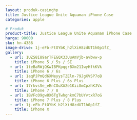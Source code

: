 ```yaml
---
layout: produk-casinghp
title: Justice League Unite Aquaman iPhone Case
categories: apple

# Produk
product-title: Justice League Unite Aquaman iPhone Case
harga: 90000
sku: hn-4386
image-drive: 1j-eFb-FtOYbK_h2lXiH8zdUT1h0p1fZ_
gallery:
  - url: 1UZS8I89arTFEGQX33UuAmVjb-avbww-p
    title: iPhone 5 / 5s / SE
  - url: 1teBaRWjQKwIBPKpqgrBXm21IwyHfkKVk
    title: iPhone 6 / 6s
  - url: 1aqPJPmQd6XMeyysTZEln-79JgXVSP7oB
    title: iPhone 6 Plus / 6s Plus
  - url: 17rkvsSe_eEnCOuXAZe1KiiGmCpzhKJVx
    title: iPhone 7 / 8
  - url: 1BVFcO9gw8X6TgTwhgnkmC7bUYvtxR7oG
    title: iPhone 7 Plus / 8 Plus
  - url: 1j-eFb-FtOYbK_h2lXiH8zdUT1h0p1fZ_
    title: iPhone X
---
```

